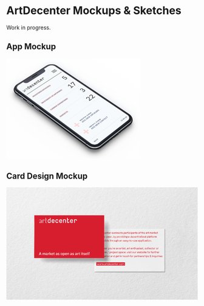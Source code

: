 # ArtDecenter Mockups & Sketches

Work in progress.

## App Mockup

<img src="https://github.com/ArtDecenter/design/blob/master/mockups-sketches/ad-app-mockup.png" width="70%" >

## Card Design Mockup

<img src="https://github.com/ArtDecenter/design/blob/master/mockups-sketches/ad-riso-sketch.png" width="full">
